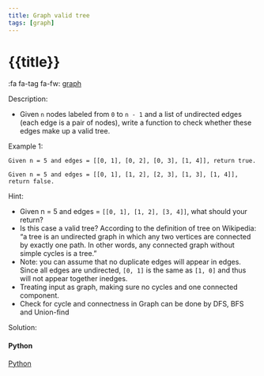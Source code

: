 ```yaml
---
title: Graph valid tree
tags: [graph]
---
```


# {{title}}

:fa fa-tag fa-fw: [graph]({{tagspath}}/graph)

Description:

- Given `n` nodes labeled from `0` to `n - 1` and a list of undirected edges (each edge is a pair of nodes), write a function to check whether these edges make up a valid tree.

Example 1:

```text
Given n = 5 and edges = [[0, 1], [0, 2], [0, 3], [1, 4]], return true.

Given n = 5 and edges = [[0, 1], [1, 2], [2, 3], [1, 3], [1, 4]], return false.
```

Hint:

- Given n = 5 and edges = `[[0, 1], [1, 2], [3, 4]]`, what should your return?
- Is this case a valid tree? According to the definition of tree on Wikipedia: “a tree is an undirected graph in which any two vertices are connected by exactly one path. In other words, any connected graph without simple cycles is a tree.”
- Note: you can assume that no duplicate edges will appear in edges. Since all edges are undirected, `[0, 1]` is the same as `[1, 0]` and thus will not appear together inedges.
- Treating input as graph, making sure no cycles and one connected component.
- Check for cycle and connectness in Graph can be done by DFS, BFS and Union-find

Solution:

<!-- tabs:start -->
#### **Python**

[Python](../pycode/graph/graph-valid-tree.py ':include :type=code')
<!-- tabs:end -->
